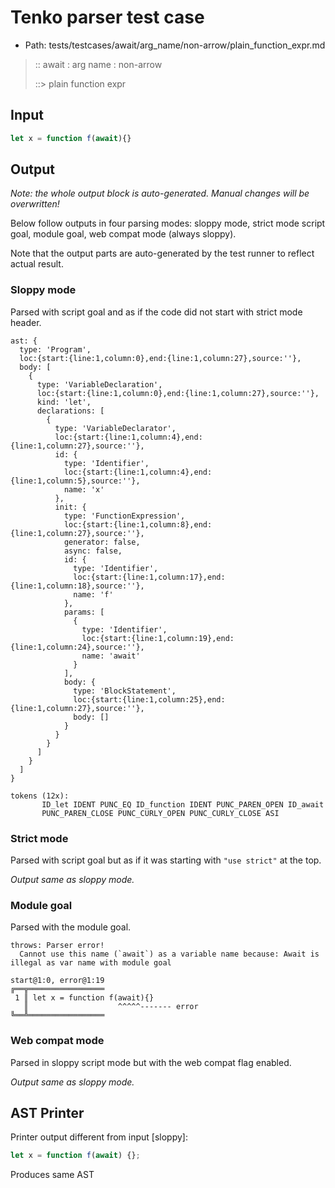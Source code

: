 # Tenko parser test case

- Path: tests/testcases/await/arg_name/non-arrow/plain_function_expr.md

> :: await : arg name : non-arrow
>
> ::> plain function expr

## Input

`````js
let x = function f(await){}
`````

## Output

_Note: the whole output block is auto-generated. Manual changes will be overwritten!_

Below follow outputs in four parsing modes: sloppy mode, strict mode script goal, module goal, web compat mode (always sloppy).

Note that the output parts are auto-generated by the test runner to reflect actual result.

### Sloppy mode

Parsed with script goal and as if the code did not start with strict mode header.

`````
ast: {
  type: 'Program',
  loc:{start:{line:1,column:0},end:{line:1,column:27},source:''},
  body: [
    {
      type: 'VariableDeclaration',
      loc:{start:{line:1,column:0},end:{line:1,column:27},source:''},
      kind: 'let',
      declarations: [
        {
          type: 'VariableDeclarator',
          loc:{start:{line:1,column:4},end:{line:1,column:27},source:''},
          id: {
            type: 'Identifier',
            loc:{start:{line:1,column:4},end:{line:1,column:5},source:''},
            name: 'x'
          },
          init: {
            type: 'FunctionExpression',
            loc:{start:{line:1,column:8},end:{line:1,column:27},source:''},
            generator: false,
            async: false,
            id: {
              type: 'Identifier',
              loc:{start:{line:1,column:17},end:{line:1,column:18},source:''},
              name: 'f'
            },
            params: [
              {
                type: 'Identifier',
                loc:{start:{line:1,column:19},end:{line:1,column:24},source:''},
                name: 'await'
              }
            ],
            body: {
              type: 'BlockStatement',
              loc:{start:{line:1,column:25},end:{line:1,column:27},source:''},
              body: []
            }
          }
        }
      ]
    }
  ]
}

tokens (12x):
       ID_let IDENT PUNC_EQ ID_function IDENT PUNC_PAREN_OPEN ID_await
       PUNC_PAREN_CLOSE PUNC_CURLY_OPEN PUNC_CURLY_CLOSE ASI
`````

### Strict mode

Parsed with script goal but as if it was starting with `"use strict"` at the top.

_Output same as sloppy mode._

### Module goal

Parsed with the module goal.

`````
throws: Parser error!
  Cannot use this name (`await`) as a variable name because: Await is illegal as var name with module goal

start@1:0, error@1:19
╔══╦═════════════════
 1 ║ let x = function f(await){}
   ║                    ^^^^^------- error
╚══╩═════════════════

`````


### Web compat mode

Parsed in sloppy script mode but with the web compat flag enabled.

_Output same as sloppy mode._

## AST Printer

Printer output different from input [sloppy]:

````js
let x = function f(await) {};
````

Produces same AST
